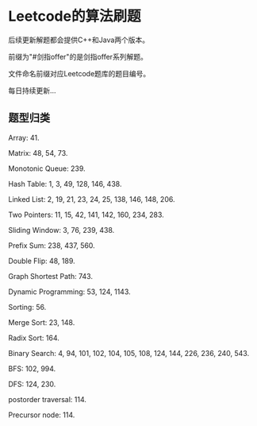 # Leetcode的算法刷题

后续更新解题都会提供C++和Java两个版本。

前缀为"#剑指offer"的是剑指offer系列解题。

文件命名前缀对应Leetcode题库的题目编号。

每日持续更新...

## 题型归类

Array: 41.

Matrix: 48, 54, 73.

Monotonic Queue: 239.

Hash Table: 1, 3, 49, 128, 146, 438.

Linked List: 2, 19, 21, 23, 24, 25, 138, 146, 148, 206.

Two Pointers: 11, 15, 42, 141, 142, 160, 234, 283.

Sliding Window: 3, 76, 239, 438.

Prefix Sum: 238, 437, 560.

Double Flip: 48, 189.

Graph Shortest Path: 743.

Dynamic Programming: 53, 124, 1143.

Sorting: 56.

Merge Sort: 23, 148.

Radix Sort: 164.

Binary Search: 4, 94, 101, 102, 104, 105, 108, 124, 144, 226, 236, 240, 543.

BFS: 102, 994.

DFS: 124, 230.

postorder traversal: 114.

Precursor node: 114.